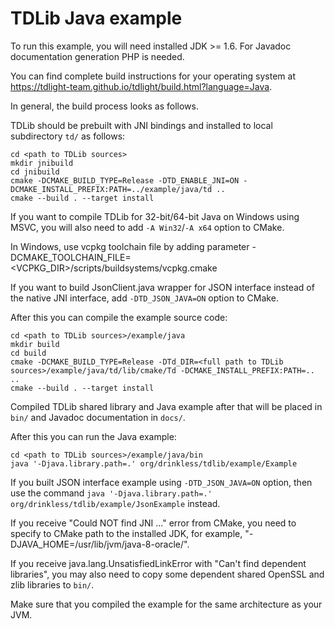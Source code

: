 # TDLib Java example

To run this example, you will need installed JDK >= 1.6.
For Javadoc documentation generation PHP is needed.

You can find complete build instructions for your operating system at https://tdlight-team.github.io/tdlight/build.html?language=Java.

In general, the build process looks as follows.

TDLib should be prebuilt with JNI bindings and installed to local subdirectory `td/` as follows:
```
cd <path to TDLib sources>
mkdir jnibuild
cd jnibuild
cmake -DCMAKE_BUILD_TYPE=Release -DTD_ENABLE_JNI=ON -DCMAKE_INSTALL_PREFIX:PATH=../example/java/td ..
cmake --build . --target install
```
If you want to compile TDLib for 32-bit/64-bit Java on Windows using MSVC, you will also need to add `-A Win32`/`-A x64` option to CMake.

In Windows, use vcpkg toolchain file by adding parameter -DCMAKE_TOOLCHAIN_FILE=<VCPKG_DIR>/scripts/buildsystems/vcpkg.cmake

If you want to build JsonClient.java wrapper for JSON interface instead of the native JNI interface, add `-DTD_JSON_JAVA=ON` option to CMake.

After this you can compile the example source code:
```
cd <path to TDLib sources>/example/java
mkdir build
cd build
cmake -DCMAKE_BUILD_TYPE=Release -DTd_DIR=<full path to TDLib sources>/example/java/td/lib/cmake/Td -DCMAKE_INSTALL_PREFIX:PATH=.. ..
cmake --build . --target install
```

Compiled TDLib shared library and Java example after that will be placed in `bin/` and Javadoc documentation in `docs/`.

After this you can run the Java example:
```
cd <path to TDLib sources>/example/java/bin
java '-Djava.library.path=.' org/drinkless/tdlib/example/Example
```

If you built JSON interface example using `-DTD_JSON_JAVA=ON` option, then use the command `java '-Djava.library.path=.' org/drinkless/tdlib/example/JsonExample` instead.

If you receive "Could NOT find JNI ..." error from CMake, you need to specify to CMake path to the installed JDK, for example, "-DJAVA_HOME=/usr/lib/jvm/java-8-oracle/".

If you receive java.lang.UnsatisfiedLinkError with "Can't find dependent libraries", you may also need to copy some dependent shared OpenSSL and zlib libraries to `bin/`.

Make sure that you compiled the example for the same architecture as your JVM.

